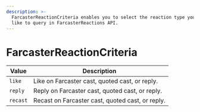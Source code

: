 ```yaml
---
description: >-
  FarcasterReactionCriteria enables you to select the reaction type you would
  like to query in FarcasterReactions API.
---
```


# FarcasterReactionCriteria

| Value    | Description                                      |
| -------- | ------------------------------------------------ |
| `like`   | Like on Farcaster cast, quoted cast, or reply.   |
| `reply`  | Reply on Farcaster cast, quoted cast, or reply.  |
| `recast` | Recast on Farcaster cast, quoted cast, or reply. |
